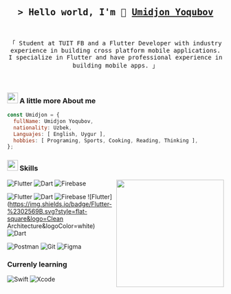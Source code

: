 
<h2 align="center">
        <samp>&gt; Hello world, I'm 👋
                <b><a target="_blank" href="http://linkedin.com/in/umidjon-yoqubov-b06122228/">Umidjon Yoqubov</a></b>
        </samp>
</h2>

<br>

<p align="center">
        <samp>
            「 Student at TUIT FB and a Flutter Developer with industry experience in building cross platform mobile applications. I specialize in Flutter and have professional experience in building mobile apps. 」
        </samp>
</p>

<br>

<h3> <img src="https://emojis.slackmojis.com/emojis/images/1588315024/8823/hyperkitty.gif?1588315024" width="25" /> A little more About me </h3>

```js
const Umidjon = {
  fullName: Umidjon Yoqubov,
  nationality: Uzbek,
  Languajes: [ English, Uygur ],
  hobbies: [ Programing, Sports, Cooking, Reading, Thinking ],
};
```

<h3> <img src="https://emojis.slackmojis.com/emojis/images/1621024394/39092/cat-roll.gif?1621024394" width="25"/>  Skills</a></h3>

<img align= "right" width= "250" src= "https://pa1.narvii.com/6580/8098c6e9207376889eeb0532d9f5a0723c4d73f5_hq.gif"/>

![Flutter](https://img.shields.io/badge/Flutter-%2302569B.svg?style=flat-square&logo=Flutter&logoColor=white)
![Dart](https://img.shields.io/badge/dart-%230175C2.svg?style=flat-square&logo=dart&logoColor=white)
![Firebase](https://img.shields.io/badge/firebase-%23039BE5.svg?style=flat-square&logo=firebase)


![Flutter](https://img.shields.io/badge/Flutter-%2302569B.svg?style=flat-square&logo=Flutter&logoColor=white)
![Dart](https://img.shields.io/badge/dart-%230175C2.svg?style=flat-square&logo=dart&logoColor=white)
![Firebase](https://img.shields.io/badge/firebase-%23039BE5.svg?style=flat-square&logo=firebase)
![Flutter](https://img.shields.io/badge/Flutter-%2302569B.svg?style=flat-square&logo=Clean Architecture&logoColor=white)
![Dart](https://img.shields.io/badge/dart-%230175C2.svg?style=flat-square&logo=BLoC/Cubit&logoColor=white)



![Postman](https://img.shields.io/badge/Postman-FF6C37?style=flat-square&logo=postman&logoColor=white)
![Git](https://img.shields.io/badge/git-%23F05033.svg?style=flat-square&logo=git&logoColor=white)
![Figma](https://img.shields.io/badge/figma-%23F24E1E.svg?style=flat-square&logo=figma&logoColor=white)

### Currenly learning

![Swift](https://img.shields.io/badge/swift-F54A2A?style=flat-square&logo=swift&logoColor=white)
![Xcode](https://img.shields.io/badge/Xcode-007ACC?style=flat-square&logo=Xcode&logoColor=white)

<!--START_SECTION:waka-->
<!--END_SECTION:waka-->

